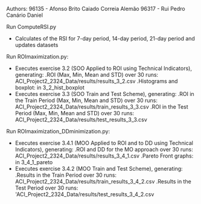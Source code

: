 Authors:
96135 - Afonso Brito Caiado Correia Alemão
96317 - Rui Pedro Canário Daniel

Run ComputeRSI.py
- Calculates of the RSI for 7-day period, 14-day period, 21-day period and updates datasets

Run ROImaximization.py: 
- Executes exercise 3.2 (SOO Applied to ROI using Technical Indicators), generating:
    .ROI (Max, Min, Mean and STD) over 30 runs: ACI_Project2_2324_Data/results/results_3_2.csv
    .Histograms and boxplot: in 3_2_hist_boxplot
- Executes exercise 3.3 (SOO Train and Test Scheme), generating:
    .ROI in the Train Period (Max, Min, Mean and STD) over 30 runs: ACI_Project2_2324_Data/results/train_results_3_3.csv
    .ROI in the Test Period (Max, Min, Mean and STD) over 30 runs: ACI_Project2_2324_Data/results/test_results_3_3.csv

Run ROImaximization_DDminimization.py: 
- Executes exercise 3.4.1 (MOO Applied to ROI and to DD using Technical Indicators), generating:
    .ROI and DD for the MO approach over 30 runs: ACI_Project2_2324_Data/results/results_3_4_1.csv
    .Pareto Front graphs: in 3_4_1_pareto
- Executes exercise 3.4.2 (MOO Train and Test Scheme), generating:
    .Results in the Train Period over 30 runs: ACI_Project2_2324_Data/results/train_results_3_4_2.csv
    .Results in the Test Period over 30 runs: 'ACI_Project2_2324_Data/results/test_results_3_4_2.csv